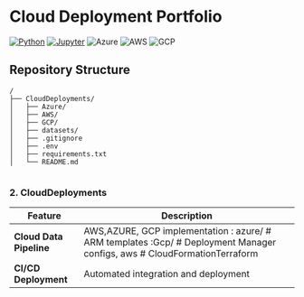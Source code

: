 # Cloud Deployment Portfolio

[![Python](https://img.shields.io/badge/Python-3.8%2B-blue?logo=python)](https://www.python.org/)
[![Jupyter](https://img.shields.io/badge/Jupyter-F37626?logo=jupyter)](https://jupyter.org)
![Azure](https://img.shields.io/badge/Azure-0078D4?logo=microsoft-azure&logoColor=white)
![AWS](https://img.shields.io/badge/AWS-232F3E?logo=amazon-aws&logoColor=white)
![GCP](https://img.shields.io/badge/GCP-4285F4?logo=google-cloud&logoColor=white)


## Repository Structure

```
/
├── CloudDeployments/
│   ├── Azure/
│   ├── AWS/
│   ├── GCP/
│   ├── datasets/
│   ├── .gitignore
│   ├── .env
│   ├── requirements.txt
│   └── README.md


```

### 2. CloudDeployments

 Feature                        | Description |
|------------------------------|------------------------------|
| **Cloud Data Pipeline**         | AWS,AZURE, GCP implementation : azure/ # ARM templates :Gcp/ # Deployment Manager configs, aws # CloudFormationTerraform |
| **CI/CD Deployment**            | Automated integration and deployment |

```